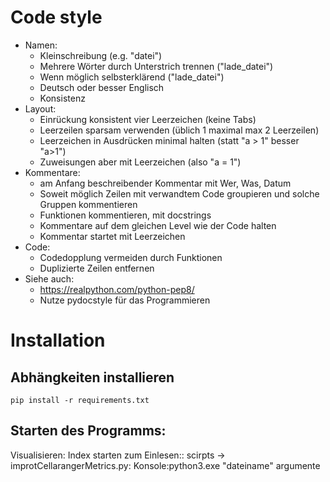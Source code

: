 # Code style

* Namen:
  * Kleinschreibung (e.g. "datei")
  * Mehrere Wörter durch Unterstrich trennen ("lade_datei")
  * Wenn möglich selbsterklärend ("lade_datei")
  * Deutsch oder besser Englisch
  * Konsistenz
* Layout:
  * Einrückung konsistent vier Leerzeichen (keine Tabs)
  * Leerzeilen sparsam verwenden (üblich 1 maximal max 2 Leerzeilen)
  * Leerzeichen in Ausdrücken minimal halten (statt "a > 1" besser "a>1")
  * Zuweisungen aber mit Leerzeichen (also "a = 1")
* Kommentare:
  * am Anfang beschreibender Kommentar mit Wer, Was, Datum
  * Soweit möglich Zeilen mit verwandtem Code groupieren und solche Gruppen kommentieren
  * Funktionen kommentieren, mit docstrings
  * Kommentare auf dem gleichen Level wie der Code halten
  * Kommentar startet mit Leerzeichen  
* Code:
  * Codedopplung vermeiden durch Funktionen
  * Duplizierte Zeilen entfernen
* Siehe auch:
  * https://realpython.com/python-pep8/
  * Nutze pydocstyle für das Programmieren




# Installation

## Abhängkeiten installieren

`pip install -r requirements.txt`

## Starten des Programms:
 Visualisieren:
 Index starten
 zum Einlesen::
 scirpts -> improtCellarangerMetrics.py:
 Konsole:python3.exe "dateiname" argumente